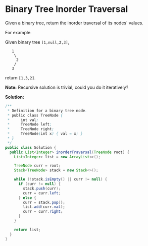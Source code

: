 # Binary Tree Inorder Traversal

Given a binary tree, return the inorder traversal of its nodes' values.

For example:

Given binary tree `[1,null,2,3]`,
```
   1
    \
     2
    /
   3
```

return `[1,3,2]`.

**Note:** Recursive solution is trivial, could you do it iteratively?

**Solution:**
```java
/**
 * Definition for a binary tree node.
 * public class TreeNode {
 *     int val;
 *     TreeNode left;
 *     TreeNode right;
 *     TreeNode(int x) { val = x; }
 * }
 */
public class Solution {
  public List<Integer> inorderTraversal(TreeNode root) {
    List<Integer> list = new ArrayList<>();

    TreeNode curr = root;
    Stack<TreeNode> stack = new Stack<>();

    while (!stack.isEmpty() || curr != null) {
      if (curr != null) {
        stack.push(curr);
        curr = curr.left;
      } else {
        curr = stack.pop();
        list.add(curr.val);
        curr = curr.right;
      }
    }

    return list;
  }
}
```
